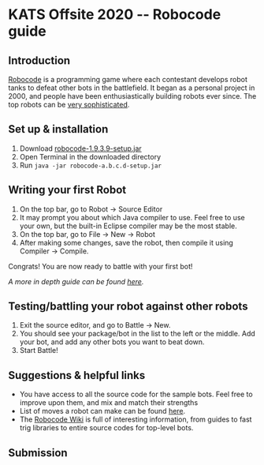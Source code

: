 # KATS Offsite 2020 -- Robocode guide

## Introduction
[Robocode](https://robocode.sourceforge.io/) is a programming game where each contestant develops robot tanks to defeat other bots in the battlefield. It began as a personal project in 2000, and people have been enthusiastically building robots ever since. The top robots can be [very sophisticated](https://www.youtube.com/watch?v=0qtoh_PjhcU).

## Set up & installation
  1.  Download [robocode-1.9.3.9-setup.jar](https://sourceforge.net/projects/robocode/files/robocode/1.9.3.9/)
  2.  Open Terminal in the downloaded directory
  3.  Run `java -jar robocode-a.b.c.d-setup.jar`

## Writing your first Robot
  1.  On the top bar, go to Robot -> Source Editor
  2.  It may prompt you about which Java compiler to use. Feel free to use your own, but the built-in Eclipse compiler may be the most stable.
  3.  On the top bar, go to File -> New -> Robot
  4.  After making some changes, save the robot, then compile it using Compiler -> Compile.
  
  Congrats! You are now ready to battle with your first bot!
  
  *A more in depth guide can be found [here](https://robowiki.net/wiki/Robocode/My_First_Robot).*
  
## Testing/battling your robot against other robots
  1. Exit the source editor, and go to Battle -> New.
  2. You should see your package/bot in the list to the left or the middle. Add your bot, and add any other bots you want to beat down.
  3. Start Battle!
  
## Suggestions & helpful links
  * You have access to all the source code for the sample bots. Feel free to improve upon them, and mix and match their strengths
  * List of moves a robot can make can be found [here](https://robocode.sourceforge.io/docs/robocode/).
  * The [Robocode Wiki](https://robowiki.net/wiki/Main_Page) is full of interesting information, from guides to fast trig libraries to entire source codes for top-level bots. 
  
## Submission
